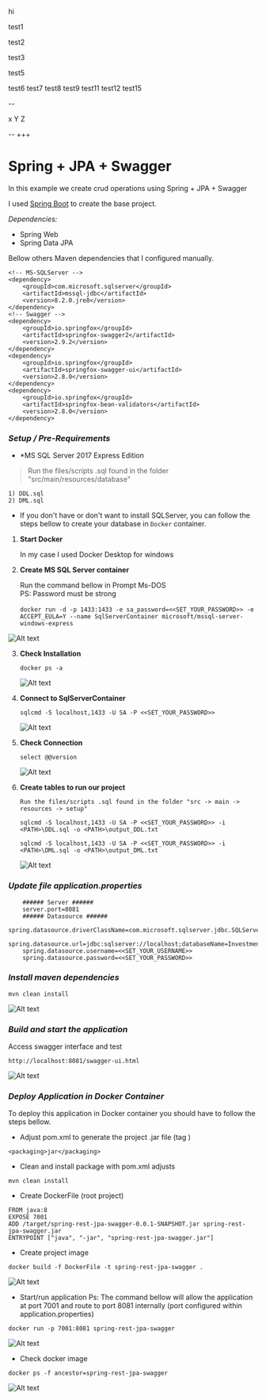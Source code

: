 hi

test1

test2

test3

test5

test6
test7
test8
test9
test11
test12
test15



--

x
Y
Z

--
+++



# Spring + JPA + Swagger

In this example we create crud operations using Spring + JPA + Swagger

I used [Spring Boot](https://start.spring.io) to create the base project.

_Dependencies:_

* Spring Web
* Spring Data JPA

Bellow others Maven dependencies that I configured manually.

	<!-- MS-SQLServer -->
	<dependency>
		<groupId>com.microsoft.sqlserver</groupId>
		<artifactId>mssql-jdbc</artifactId>
		<version>8.2.0.jre8</version>
	</dependency>
	<!-- Swagger -->
	<dependency>
		<groupId>io.springfox</groupId>
		<artifactId>springfox-swagger2</artifactId>
		<version>2.9.2</version>
	</dependency>
	<dependency>
		<groupId>io.springfox</groupId>
		<artifactId>springfox-swagger-ui</artifactId>
		<version>2.8.0</version>
	</dependency>
	<dependency>
		<groupId>io.springfox</groupId>
		<artifactId>springfox-bean-validators</artifactId>
		<version>2.8.0</version>
	</dependency>


### _Setup / Pre-Requirements_

* *MS SQL Server 2017 Express Edition

>Run the files/scripts .sql found in the folder "src/main/resources/database"


```
1) DDL.sql
2) DML.sql
```

* If you don't have or don't want to install SQLServer, you can follow the steps bellow to create your database in `Docker` container.



1. **Start Docker**

   In my case I used Docker Desktop for windows

2. **Create MS SQL Server container**

   Run the command bellow in Prompt Ms-DOS </br>
   PS: Password must be strong </br></br> `docker run -d -p 1433:1433 -e sa_password=<<SET_YOUR_PASSWORD>> -e ACCEPT_EULA=Y --name SqlServerContainer microsoft/mssql-server-windows-express`

![Alt text](./doc/dockerrun.png?raw=true "docker SqlServerContainer")

3. **Check Installation**

   `docker ps -a`

   ![Alt text](./doc/dockerps-a.png?raw=true "docker ps -a")

4. **Connect to SqlServerContainer**

   `sqlcmd -S localhost,1433 -U SA -P <<SET_YOUR_PASSWORD>>`

   ![Alt text](./doc/sqlcmd.png?raw=true "sqlcmd connect SqlServerContainer")

5. **Check Connection**

   `select @@version`

   ![Alt text](./doc/sqlcmd_check.png?raw=true "check SqlServerContainer")

6. **Create tables to run our project**

   `Run the files/scripts .sql found in the folder "src -> main -> resources -> setup"`

   `sqlcmd -S localhost,1433 -U SA -P <<SET_YOUR_PASSWORD>> -i <PATH>\DDL.sql -o <PATH>\output_DDL.txt`

   `sqlcmd -S localhost,1433 -U SA -P <<SET_YOUR_PASSWORD>> -i <PATH>\DML.sql -o <PATH>\output_DML.txt`

   ![Alt text](./doc/sqlcmd_tables.png?raw=true "check SqlServerContainer")


### _Update file application.properties_


		###### Server ######
		server.port=8081
		###### Datasource ######
		spring.datasource.driverClassName=com.microsoft.sqlserver.jdbc.SQLServerDriver
		spring.datasource.url=jdbc:sqlserver://localhost;databaseName=Investment
		spring.datasource.username=<<SET_YOUR_USERNAME>>
		spring.datasource.password=<<SET_YOUR_PASSWORD>>


### _Install maven dependencies_

	mvn clean install
   ![Alt text](./doc/mvn_cleaninstall.png?raw=true "mvn clean install")


### _Build and start the application_

   Access swagger interface and test

   `http://localhost:8081/swagger-ui.html`

   ![Alt text](./doc/swagger.png?raw=true "Swagger")


### _Deploy Application in Docker Container_

   To deploy this application in Docker container you should have to follow the steps bellow.

   * Adjust pom.xml to generate the project .jar file (tag <packaging>)

	<packaging>jar</packaging>

   * Clean and install package with pom.xml adjusts

	mvn clean install


   * Create DockerFile (root project)

	FROM java:8
	EXPOSE 7001
	ADD /target/spring-rest-jpa-swagger-0.0.1-SNAPSHOT.jar spring-rest-jpa-swagger.jar
	ENTRYPOINT ["java", "-jar", "spring-rest-jpa-swagger.jar"]

   * Create project image

	docker build -f DockerFile -t spring-rest-jpa-swagger .

   ![Alt text](./doc/docker_create_image.png?raw=true "Create docker image")


   * Start/run application
 	Ps: The command bellow will allow the application at port 7001 and route to port 8081 internally (port configured within application.properties)

	docker run -p 7001:8081 spring-rest-jpa-swagger 	

   ![Alt text](./doc/docker_start_application.png?raw=true "Start docker image")

   * Check docker image

	docker ps -f ancestor=spring-rest-jpa-swagger

   ![Alt text](./doc/docker_check_deploy.png?raw=true "Check image")

